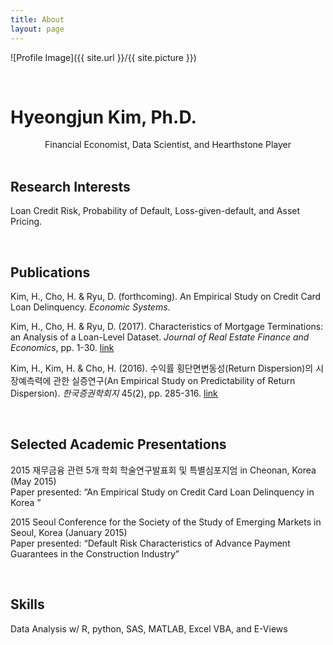 ```yaml
---
title: About
layout: page
---
```

![Profile Image]({{ site.url }}/{{ site.picture }})

<br>

# Hyeongjun Kim, Ph.D.

<center>Financial Economist, Data Scientist, and Hearthstone Player</center>

<br>

## Research Interests

Loan Credit Risk, Probability of Default, Loss-given-default, and Asset Pricing.

<br>

## Publications

Kim, H., Cho, H. & Ryu, D. (forthcoming). An Empirical Study on Credit Card Loan Delinquency. *Economic Systems*.

Kim, H., Cho, H. & Ryu, D. (2017). Characteristics of Mortgage Terminations: an Analysis of a Loan-Level Dataset. *Journal of Real Estate Finance and Economics*, pp. 1-30. [link](https://link.springer.com/article/10.1007/s11146-017-9620-5)

Kim, H., Kim, H. & Cho, H. (2016). 수익률 횡단면변동성(Return Dispersion)의 시장예측력에 관한 실증연구(An Empirical Study on Predictability of Return Dispersion). *한국증권학회지* 45(2), pp. 285-316. [link](http://www.iksa.or.kr/search/search01_view.php?num=1065&search=list&code=1100006&searchSub=&searchCon=&searchName=&searchYear1=&searchYear2=&searchCount1=&searchCount2=&searchCount3=&searchCount4=&page=1&PHPSESSID=a355d2f344ba17b3564c380eb5519740)

<br>

## Selected Academic Presentations

2015 재무금융 관련 5개 학회 학술연구발표회 및 특별심포지엄 in Cheonan, Korea (May 2015)  
Paper presented: “An Empirical Study on Credit Card Loan Delinquency in Korea ”

2015 Seoul Conference for the Society of the Study of Emerging Markets in Seoul, Korea (January 2015)  
Paper presented: “Default Risk Characteristics of Advance Payment Guarantees in the Construction 	Industry”

<br>

## Skills

Data Analysis w/ R, python, SAS, MATLAB, Excel VBA, and E-Views

<br>
